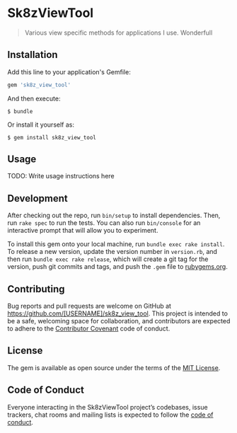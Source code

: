 # Sk8zViewTool

> Various view specific methods for applications I use.
Wonderfull
## Installation

Add this line to your application's Gemfile:

```ruby
gem 'sk8z_view_tool'
```

And then execute:

    $ bundle

Or install it yourself as:

    $ gem install sk8z_view_tool

## Usage

TODO: Write usage instructions here

## Development

After checking out the repo, run `bin/setup` to install dependencies. Then, run `rake spec` to run the tests. You can also run `bin/console` for an interactive prompt that will allow you to experiment.

To install this gem onto your local machine, run `bundle exec rake install`. To release a new version, update the version number in `version.rb`, and then run `bundle exec rake release`, which will create a git tag for the version, push git commits and tags, and push the `.gem` file to [rubygems.org](https://rubygems.org).

## Contributing

Bug reports and pull requests are welcome on GitHub at https://github.com/[USERNAME]/sk8z_view_tool. This project is intended to be a safe, welcoming space for collaboration, and contributors are expected to adhere to the [Contributor Covenant](http://contributor-covenant.org) code of conduct.

## License

The gem is available as open source under the terms of the [MIT License](https://opensource.org/licenses/MIT).

## Code of Conduct

Everyone interacting in the Sk8zViewTool project’s codebases, issue trackers, chat rooms and mailing lists is expected to follow the [code of conduct](https://github.com/[USERNAME]/sk8z_view_tool/blob/master/CODE_OF_CONDUCT.md).
